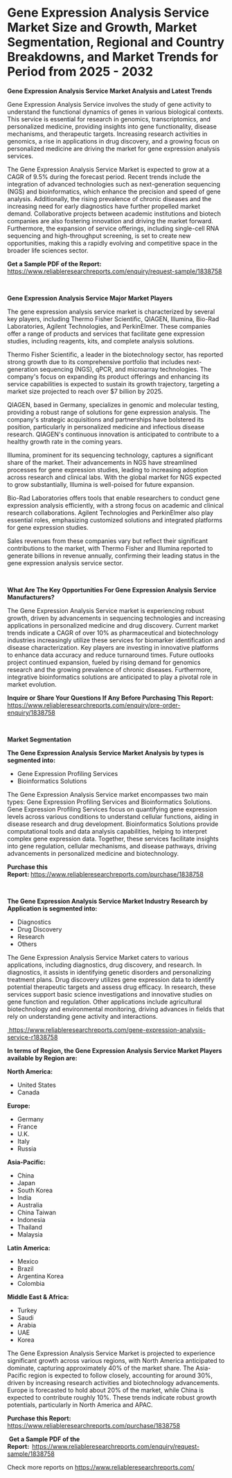 <p><h1>Gene Expression Analysis Service Market Size and Growth, Market Segmentation, Regional and Country Breakdowns, and Market Trends for Period from 2025 -  2032</h1></p><p><strong>Gene Expression Analysis Service Market Analysis and Latest Trends</strong></p>
<p><p>Gene Expression Analysis Service involves the study of gene activity to understand the functional dynamics of genes in various biological contexts. This service is essential for research in genomics, transcriptomics, and personalized medicine, providing insights into gene functionality, disease mechanisms, and therapeutic targets. Increasing research activities in genomics, a rise in applications in drug discovery, and a growing focus on personalized medicine are driving the market for gene expression analysis services.</p><p>The Gene Expression Analysis Service Market is expected to grow at a CAGR of 9.5% during the forecast period. Recent trends include the integration of advanced technologies such as next-generation sequencing (NGS) and bioinformatics, which enhance the precision and speed of gene analysis. Additionally, the rising prevalence of chronic diseases and the increasing need for early diagnostics have further propelled market demand. Collaborative projects between academic institutions and biotech companies are also fostering innovation and driving the market forward. Furthermore, the expansion of service offerings, including single-cell RNA sequencing and high-throughput screening, is set to create new opportunities, making this a rapidly evolving and competitive space in the broader life sciences sector.</p></p>
<p><strong>Get a Sample PDF of the Report:&nbsp;</strong> <a href="https://www.reliableresearchreports.com/enquiry/request-sample/1838758?utm_campaign=2652&utm_medium=2&utm_source=Github&utm_content=ia&utm_term=11032025&utm_id=gene-expression-analysis-service">https://www.reliableresearchreports.com/enquiry/request-sample/1838758</a></p>
<p>&nbsp;</p>
<p><strong>Gene Expression Analysis Service Major Market Players</strong></p>
<p><p>The gene expression analysis service market is characterized by several key players, including Thermo Fisher Scientific, QIAGEN, Illumina, Bio-Rad Laboratories, Agilent Technologies, and PerkinElmer. These companies offer a range of products and services that facilitate gene expression studies, including reagents, kits, and complete analysis solutions.</p><p>Thermo Fisher Scientific, a leader in the biotechnology sector, has reported strong growth due to its comprehensive portfolio that includes next-generation sequencing (NGS), qPCR, and microarray technologies. The company's focus on expanding its product offerings and enhancing its service capabilities is expected to sustain its growth trajectory, targeting a market size projected to reach over $7 billion by 2025.</p><p>QIAGEN, based in Germany, specializes in genomic and molecular testing, providing a robust range of solutions for gene expression analysis. The company's strategic acquisitions and partnerships have bolstered its position, particularly in personalized medicine and infectious disease research. QIAGEN's continuous innovation is anticipated to contribute to a healthy growth rate in the coming years.</p><p>Illumina, prominent for its sequencing technology, captures a significant share of the market. Their advancements in NGS have streamlined processes for gene expression studies, leading to increasing adoption across research and clinical labs. With the global market for NGS expected to grow substantially, Illumina is well-poised for future expansion.</p><p>Bio-Rad Laboratories offers tools that enable researchers to conduct gene expression analysis efficiently, with a strong focus on academic and clinical research collaborations. Agilent Technologies and PerkinElmer also play essential roles, emphasizing customized solutions and integrated platforms for gene expression studies.</p><p>Sales revenues from these companies vary but reflect their significant contributions to the market, with Thermo Fisher and Illumina reported to generate billions in revenue annually, confirming their leading status in the gene expression analysis service sector.</p></p>
<p>&nbsp;</p>
<p><strong>What Are The Key Opportunities For Gene Expression Analysis Service Manufacturers?</strong></p>
<p><p>The Gene Expression Analysis Service market is experiencing robust growth, driven by advancements in sequencing technologies and increasing applications in personalized medicine and drug discovery. Current market trends indicate a CAGR of over 10% as pharmaceutical and biotechnology industries increasingly utilize these services for biomarker identification and disease characterization. Key players are investing in innovative platforms to enhance data accuracy and reduce turnaround times. Future outlooks project continued expansion, fueled by rising demand for genomics research and the growing prevalence of chronic diseases. Furthermore, integrative bioinformatics solutions are anticipated to play a pivotal role in market evolution.</p></p>
<p><strong>Inquire or Share Your Questions If Any Before Purchasing This Report:</strong> <a href="https://www.reliableresearchreports.com/enquiry/pre-order-enquiry/1838758?utm_campaign=2652&utm_medium=2&utm_source=Github&utm_content=ia&utm_term=11032025&utm_id=gene-expression-analysis-service">https://www.reliableresearchreports.com/enquiry/pre-order-enquiry/1838758</a></p>
<p>&nbsp;</p>
<p><strong>Market Segmentation</strong></p>
<p><strong>The Gene Expression Analysis Service Market Analysis by types is segmented into:</strong></p>
<p><ul><li>Gene Expression Profiling Services</li><li>Bioinformatics Solutions</li></ul></p>
<p><p>The Gene Expression Analysis Service market encompasses two main types: Gene Expression Profiling Services and Bioinformatics Solutions. Gene Expression Profiling Services focus on quantifying gene expression levels across various conditions to understand cellular functions, aiding in disease research and drug development. Bioinformatics Solutions provide computational tools and data analysis capabilities, helping to interpret complex gene expression data. Together, these services facilitate insights into gene regulation, cellular mechanisms, and disease pathways, driving advancements in personalized medicine and biotechnology.</p></p>
<p><strong>Purchase this Report:&nbsp;</strong><a href="https://www.reliableresearchreports.com/purchase/1838758?utm_campaign=2652&utm_medium=2&utm_source=Github&utm_content=ia&utm_term=11032025&utm_id=gene-expression-analysis-service">https://www.reliableresearchreports.com/purchase/1838758</a></p>
<p>&nbsp;</p>
<p><strong>The Gene Expression Analysis Service Market Industry Research by Application is segmented into:</strong></p>
<p><ul><li>Diagnostics</li><li>Drug Discovery</li><li>Research</li><li>Others</li></ul></p>
<p><p>The Gene Expression Analysis Service Market caters to various applications, including diagnostics, drug discovery, and research. In diagnostics, it assists in identifying genetic disorders and personalizing treatment plans. Drug discovery utilizes gene expression data to identify potential therapeutic targets and assess drug efficacy. In research, these services support basic science investigations and innovative studies on gene function and regulation. Other applications include agricultural biotechnology and environmental monitoring, driving advances in fields that rely on understanding gene activity and interactions.</p></p>
<p><a href="https://www.reliableresearchreports.com/gene-expression-analysis-service-r1838758?utm_campaign=2652&utm_medium=2&utm_source=Github&utm_content=ia&utm_term=11032025&utm_id=gene-expression-analysis-service">&nbsp;https://www.reliableresearchreports.com/gene-expression-analysis-service-r1838758</a></p>
<p><strong>In terms of Region, the Gene Expression Analysis Service Market Players available by Region are:</strong></p>
<p>
    <p> <strong> North America: </strong>
        <ul>
            <li>United States</li>
            <li>Canada</li>
        </ul>
        </p> 
    <p> <strong> Europe: </strong>
        <ul>
            <li>Germany</li>
            <li>France</li>
            <li>U.K.</li>
            <li>Italy</li>
            <li>Russia</li>
        </ul>
        </p> 
    <p> <strong> Asia-Pacific: </strong>
        <ul>
            <li>China</li>
            <li>Japan</li>
            <li>South Korea</li>
            <li>India</li>
            <li>Australia</li>
            <li>China Taiwan</li>
            <li>Indonesia</li>
            <li>Thailand</li>
            <li>Malaysia</li>
        </ul>
        </p> 
    <p> <strong> Latin America: </strong>
        <ul>
            <li>Mexico</li>
            <li>Brazil</li>
            <li>Argentina Korea</li>
            <li>Colombia</li>
        </ul>
        </p> 
    <p> <strong> Middle East & Africa: </strong>
        <ul>
            <li>Turkey</li>
            <li>Saudi</li>
            <li>Arabia</li>
            <li>UAE</li>
            <li>Korea</li>
        </ul>
    </p>
    </p>
<p><p>The Gene Expression Analysis Service Market is projected to experience significant growth across various regions, with North America anticipated to dominate, capturing approximately 40% of the market share. The Asia-Pacific region is expected to follow closely, accounting for around 30%, driven by increasing research activities and biotechnology advancements. Europe is forecasted to hold about 20% of the market, while China is expected to contribute roughly 10%. These trends indicate robust growth potentials, particularly in North America and APAC.</p></p>
<p><strong>Purchase this Report: </strong><a href="https://www.reliableresearchreports.com/purchase/1838758?utm_campaign=2652&utm_medium=2&utm_source=Github&utm_content=ia&utm_term=11032025&utm_id=gene-expression-analysis-service">https://www.reliableresearchreports.com/purchase/1838758</a></p>
<p>&nbsp;<strong>Get a Sample PDF of the Report:&nbsp;&nbsp;</strong><a href="https://www.reliableresearchreports.com/enquiry/request-sample/1838758?utm_campaign=2652&utm_medium=2&utm_source=Github&utm_content=ia&utm_term=11032025&utm_id=gene-expression-analysis-service">https://www.reliableresearchreports.com/enquiry/request-sample/1838758</a></p>
<p><strong></strong></p>
<p>Check more reports on <a href="https://www.reliableresearchreports.com/?utm_campaign=2652&utm_medium=2&utm_source=Github&utm_content=ia&utm_term=11032025&utm_id=gene-expression-analysis-service">https://www.reliableresearchreports.com/</a></p>
